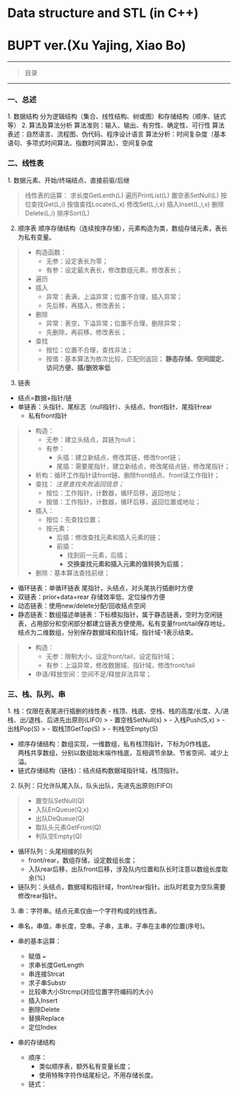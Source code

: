 # Data structure and STL (in C++)
# BUPT ver.(Xu Yajing, Xiao Bo)

---
> 目录
> 
>
>
>
>

---
<h3 id="1">一、总述</h3>
1. 数据结构
分为逻辑结构（集合、线性结构、树或图）和存储结构（顺序、链式等）
2. 算法及算法分析
算法准则：输入、输出、有穷性、确定性、可行性
算法表述：自然语言、流程图、伪代码、程序设计语言
算法分析：时间复杂度（基本语句、多项式时间算法、指数时间算法）、空间复杂度

<h3 id="2">二、线性表</h3>
1. 数据元素、开始/终端结点、直接前驱/后继

> 线性表的运算：
> 求长度GetLenth(L)
> 遍历PrintList(L)
> 置空表SetNull(L)
> 按位查找Get(L,i)
> 按值查找Locate(L,x)
> 修改Set(L,i,x)
> 插入Inset(L,i,x)
> 删除Delete(L,i)
> 排序Sort(L)
2. 顺序表
顺序存储结构（连续按序存储），元素构造为类，数组存储元素，表长为私有变量。

> - 构造函数：
>   - 无参：设定表长为零；
>   - 有参：设定最大表长，修改数组元素，修改表长；
> - 遍历
> - 插入
>   - 异常：表满，上溢异常；位置不合理，插入异常；
>   - 先后移，再插入，修改表长；
> - 删除
>   - 异常：表空，下溢异常；位置不合理，删除异常；
>   - 先删除，再前移，修改表长；
> - 查找
>   - 按位：位置不合理，查找非法；
>   - 按值：基本算法为依次比较，匹配则返回；
 **静态存储、空间固定、访问方便、插/删效率低**
3. 链表
- 结点=数据+指针/链
- 单链表：头指针、尾标志（null指针）、头结点、front指针、尾指针rear
  - 私有front指针
>  - 构造：
>    * 无参：建立头结点，其链为null；
>    * 有参：
>      + 头插：建立新结点，修改其链，修改front链；
>      + 尾插：需要尾指针，建立新结点，修改尾结点链，修改尾指针；
>  - 析构：循环工作指针读front链、删除front结点、front读工作指针；
>  - 查找： _注意查找失败返回信息；_
>    * 按位：工作指针，计数器，循环后移，返回地址；
>    * 按值：工作指针，计数器，循环后移，返回位置或地址；
>  - 插入：
>    * 按位：先查找位置；
>    * 按元素：
>      + 后插：修改查找元素和插入元素的链；
>      + 前插：
>        * 找到前一元素，后插；
>        * **交换查找元素和插入元素的值转换为后插**；
>  - 删除：基本算法查找前继；
- 循环链表：单循环链表 尾指针，头结点，对头尾执行插删时方便
- 双链表：prior+data+rear 存储效率低、定位操作方便
- 动态链表：使用new/delete分配/回收结点空间
- 静态链表：数组描述单链表：下标模拟指针，属于静态链表，空时为空闲链表，占用部分和空闲部分都建立链表方便使用。私有变量front/tail保存地址，结点为二维数组，分别保存数据域和指针域，指针域-1表示结束。
> - 构造：
>   * 无参：限制大小，设定front/tail，设定指针域；
>   * 有参：上溢异常，修改数据域、指针域，修改front/tail
> - 申请/释放空间：空间不足/释放非法异常；

<h3 id="3">三、栈、队列、串</h3>
1. 栈：仅限在表尾进行插删的线性表
  - 栈顶、栈底、空栈、栈的高度/长度、入/进栈、出/退栈、后进先出原则(LIFO)
> - 置空栈SetNull(s)
> - 入栈Push(S,x)
> - 出栈Pop(S)
> - 取栈顶GetTop(S)
> - 判栈空Empty(S)

  - 顺序存储结构：数组实现，一维数组，私有栈顶指针，下标为0作栈底。  
                  两栈共享数组，分别以数组始末端作栈底，互相调节余缺、节省空间、减少上溢。
  - 链式存储结构（链栈）：结点结构数据域指针域，栈顶指针。
2. 队列：只允许队尾入队，队头出队，先进先出原则(FIFO)
> - 置空队SetNull(Q)
> - 入队EnQueue(Q,x)
> - 出队DeQueue(Q)
> - 取队头元素GetFront(Q)
> - 判队空Empty(Q)

- 循环队列：头尾相接的队列
  - front/rear，数组存储，设定数组长度；
  - 入队rear后移，出队front后移，涉及队内位置和队长时注意以数组长度取余(%)
- 链队列：头结点，数据域和指针域，front/rear指针。出队时若变为空队需要修改rear指针。
3. 串：字符串。结点元素仅由一个字符构成的线性表。
- 串名，串值，串长度，空串。子串，主串，子串在主串的位置(序号)。
- 串的基本运算：
  - 赋值 `=`
  - 求串长度GetLength
  - 串连接Strcat
  - 求子串Substr
  - 比较串大小Strcmp(对应位置字符编码的大小)
  - 插入Insert
  - 删除Delete
  - 替换Replace
  - 定位Index

- 串的存储结构
  - 顺序：
    * 类似顺序表，额外私有变量长度；
    * 使用特殊字符作结尾标记，不用存储长度。
  - 链式：
